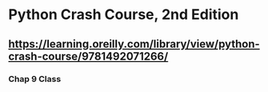 # Python Crash Course, 2nd Edition
## https://learning.oreilly.com/library/view/python-crash-course/9781492071266/

### Chap 9 Class

